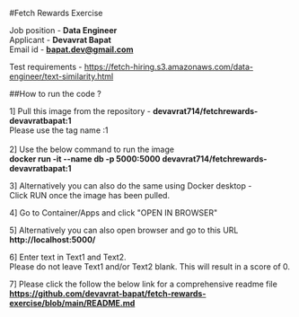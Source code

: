 #Fetch Rewards Exercise

Job position - <b>Data Engineer </b><br>
Applicant - <b>Devavrat Bapat </b><br>
Email id - <b>bapat.dev@gmail.com</b> <br>

Test requirements - <a>https://fetch-hiring.s3.amazonaws.com/data-engineer/text-similarity.html</a>

##How to run the code ?

1] Pull this image from the repository - <b>devavrat714/fetchrewards-devavratbapat:1</b> <br>
Please use the tag name :1<br>
<br>
2] Use the below command to run the image<br>
<b>docker run -it --name db -p 5000:5000 devavrat714/fetchrewards-devavratbapat:1</b><br>

3] Alternatively you can also do the same using Docker desktop -<br>
Click RUN once the image has been pulled.<br>

4] Go to Container/Apps and click "OPEN IN BROWSER"<br>

5] Alternatively you can also open browser and go to this URL<br>
<b>http://localhost:5000/</b><br>

6] Enter text in Text1 and Text2.<br>
Please do not leave Text1 and/or Text2 blank. This will result in a score of 0.<br>

7] Please click the follow the below link for a comprehensive readme file<br>
<b>https://github.com/devavrat-bapat/fetch-rewards-exercise/blob/main/README.md</b>

<h2></h2>

<h2></h2>

<h2></h2>
